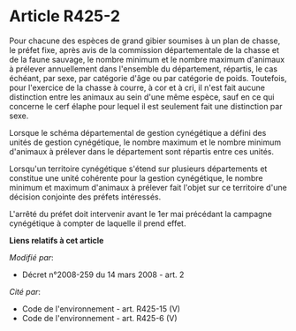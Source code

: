 # Article R425-2

Pour chacune des espèces de grand gibier soumises à un plan de chasse, le préfet fixe, après avis de la commission
départementale de la chasse et de la faune sauvage, le nombre minimum et le nombre maximum d'animaux à prélever annuellement
dans l'ensemble du département, répartis, le cas échéant, par sexe, par catégorie d'âge ou par catégorie de poids. Toutefois,
pour l'exercice de la chasse à courre, à cor et à cri, il n'est fait aucune distinction entre les animaux au sein d'une même
espèce, sauf en ce qui concerne le cerf élaphe pour lequel il est seulement fait une distinction par sexe.

Lorsque le schéma départemental de gestion cynégétique a défini des unités de gestion cynégétique, le nombre maximum et le
nombre minimum d'animaux à prélever dans le département sont répartis entre ces unités.

Lorsqu'un territoire cynégétique s'étend sur plusieurs départements et constitue une unité cohérente pour la gestion
cynégétique, le nombre minimum et maximum d'animaux à prélever fait l'objet sur ce territoire d'une décision conjointe des
préfets intéressés.

L'arrêté du préfet doit intervenir avant le 1er mai précédant la campagne cynégétique à compter de laquelle il prend effet.

**Liens relatifs à cet article**

_Modifié par_:

  - Décret n°2008-259 du 14 mars 2008 - art. 2

_Cité par_:

  - Code de l'environnement - art. R425-15 (V)
  - Code de l'environnement - art. R425-6 (V)
